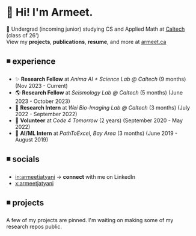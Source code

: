 # 👋 Hi! I'm Armeet.
🦫 Undergrad (incoming junior) studying CS and Applied Math at [Caltech](https://caltech.edu) (class of 26')
<br/>
View my **projects**, **publications**, **resume**, and more at [armeet.ca](https://armeet.ca)

## ◾ experience
- ✨ **Research Fellow** at _Anima AI + Science Lab @ Caltech_ (9 months) (Nov 2023 - Current)
- 🌎 **Research Fellow** at _Seismology Lab @ Caltech_ (5 months) (June 2023 - October 2023)
- 🔬 **Research Intern** at _Wei Bio-Imaging Lab @ Caltech_ (3 months) (July 2022 - September 2022)
- 🏫 **Volunteer** at _Code 4 Tomorrow_ (2 years) (September 2020 - May 2022)
- 🧮 **AI/ML Intern** at _PathToExcel, Bay Area_ (3 months) (June 2019 - August 2019)

## ◾ socials
- [in:armeetjatyani](https://linkedin.com/in/armeetjatyani) -> **connect** with me on LinkedIn
- [x:armeetjatyani](https://x.com/armeetjatyani)

## ◾ projects
A few of my projects are pinned. I'm waiting on making some of my research repos public.
